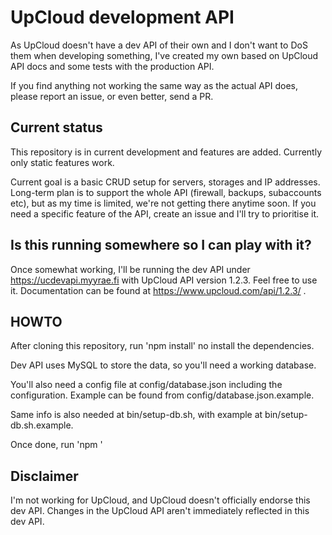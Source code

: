 # UpCloud development API

As UpCloud doesn't have a dev API of their own and I don't want to DoS them when developing something, I've created my own based on UpCloud API docs and some tests with the production API.

If you find anything not working the same way as the actual API does, please report an issue, or even better, send a PR.

## Current status

This repository is in current development and features are added. Currently only static features work.

Current goal is a basic CRUD setup for servers, storages and IP addresses. Long-term plan is to support the whole API (firewall, backups, subaccounts etc), but as my time is limited, we're not getting there anytime soon. If you need a specific feature of the API, create an issue and I'll try to prioritise it.

## Is this running somewhere so I can play with it?

Once somewhat working, I'll be running the dev API under https://ucdevapi.myyrae.fi with UpCloud API version 1.2.3. Feel free to use it. Documentation can be found at https://www.upcloud.com/api/1.2.3/ .

## HOWTO

After cloning this repository, run 'npm install' no install the dependencies.

Dev API uses MySQL to store the data, so you'll need a working database.

You'll also need a config file at config/database.json including the configuration. Example can be found from config/database.json.example.


Same info is also needed at bin/setup-db.sh, with example at bin/setup-db.sh.example.

Once done, run 'npm '

## Disclaimer

I'm not working for UpCloud, and UpCloud doesn't officially endorse this dev API. Changes in the UpCloud API aren't immediately reflected in this dev API.

